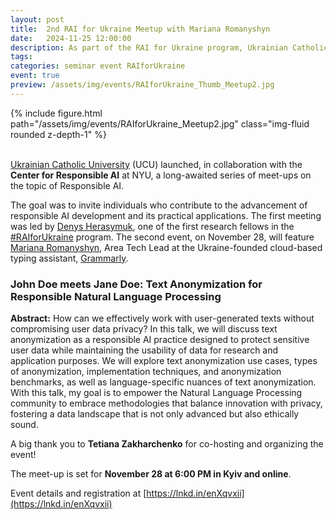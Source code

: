 ```yaml
---
layout: post
title:  2nd RAI for Ukraine Meetup with Mаriana Romanyshyn
date:   2024-11-25 12:00:00
description: As part of the RAI for Ukraine program, Ukrainian Catholic University (UCU) launched a series of online and in-person meet-ups, in collaboration with the **Center for Responsible AI** at NYU. Тhe second event, on November 28, will feature **Mаriana Romanyshyn, Area Tech Lead @Grammarly**. See event details here. 
tags: 
categories: seminar event RAIforUkraine
event: true
preview: /assets/img/events/RAIforUkraine_Thumb_Meetup2.jpg
---
```


<div class="row mt-3">
    <div class="col-sm mt-10 mt-md-0">
        {% include figure.html path="/assets/img/events/RAIforUkraine_Meetup2.jpg" class="img-fluid rounded z-depth-1" %}
    </div>
</div>
<br>

[Ukrainian Catholic University](https://ucu.edu.ua/en/) (UCU) launched, in collaboration with the **Center for Responsible AI** at NYU, a long-awaited series of meet-ups on the topic of Responsible AI.

The goal was to invite individuals who contribute to the advancement of responsible AI development and its practical applications. The first meeting was led by [Denys Herasymuk](https://airesponsibly.net/people/denys/), one of the first research fellows in the [#RAIforUkraine](https://airesponsibly.net/RAIforUkraine/) program. Тhe second event, on November 28, will feature [Mаriana Romanyshyn](https://ua.linkedin.com/in/mariana-romanyshyn-b5896529), Area Tech Lead at the Ukraine-founded cloud-based typing assistant, [Grammarly](https://www.grammarly.com/).


### John Doe meets Jane Doe: Text Anonymization for Responsible Natural Language Processing


**Abstract:** 
How can we effectively work with user-generated texts without compromising user data privacy? In this talk, we will discuss text anonymization as a responsible AI practice designed to protect sensitive user data while maintaining the usability of data for research and application purposes. We will explore text anonymization use cases, types of anonymization, implementation techniques, and anonymization benchmarks, as well as language-specific nuances of text anonymization. With this talk, my goal is to empower the Natural Language Processing community to embrace methodologies that balance innovation with privacy, fostering a data landscape that is not only advanced but also ethically sound.


A big thank you to **Tetiana Zakharchenko** for co-hosting and organizing the event!

The meet-up is set for **November 28 at 6:00 PM in Kyiv and online**. 

Event details and registration at [https://lnkd.in/enXqvxii](https://lnkd.in/enXqvxii)


<br>
<br>
